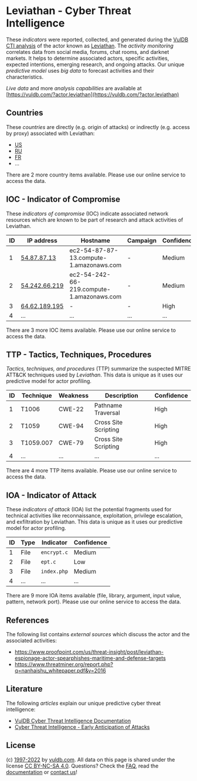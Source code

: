# Leviathan - Cyber Threat Intelligence

These _indicators_ were reported, collected, and generated during the [VulDB CTI analysis](https://vuldb.com/?kb.cti) of the actor known as [Leviathan](https://vuldb.com/?actor.leviathan). The _activity monitoring_ correlates data from social media, forums, chat rooms, and darknet markets. It helps to determine associated actors, specific activities, expected intentions, emerging research, and ongoing attacks. Our unique _predictive model_ uses _big data_ to forecast activities and their characteristics.

_Live data_ and more _analysis capabilities_ are available at [https://vuldb.com/?actor.leviathan](https://vuldb.com/?actor.leviathan)

## Countries

These _countries_ are directly (e.g. origin of attacks) or indirectly (e.g. access by proxy) associated with Leviathan:

* [US](https://vuldb.com/?country.us)
* [RU](https://vuldb.com/?country.ru)
* [FR](https://vuldb.com/?country.fr)
* ...

There are 2 more country items available. Please use our online service to access the data.

## IOC - Indicator of Compromise

These _indicators of compromise_ (IOC) indicate associated network resources which are known to be part of research and attack activities of Leviathan.

ID | IP address | Hostname | Campaign | Confidence
-- | ---------- | -------- | -------- | ----------
1 | [54.87.87.13](https://vuldb.com/?ip.54.87.87.13) | ec2-54-87-87-13.compute-1.amazonaws.com | - | Medium
2 | [54.242.66.219](https://vuldb.com/?ip.54.242.66.219) | ec2-54-242-66-219.compute-1.amazonaws.com | - | Medium
3 | [64.62.189.195](https://vuldb.com/?ip.64.62.189.195) | - | - | High
4 | ... | ... | ... | ...

There are 3 more IOC items available. Please use our online service to access the data.

## TTP - Tactics, Techniques, Procedures

_Tactics, techniques, and procedures_ (TTP) summarize the suspected MITRE ATT&CK techniques used by _Leviathan_. This data is unique as it uses our predictive model for actor profiling.

ID | Technique | Weakness | Description | Confidence
-- | --------- | -------- | ----------- | ----------
1 | T1006 | CWE-22 | Pathname Traversal | High
2 | T1059 | CWE-94 | Cross Site Scripting | High
3 | T1059.007 | CWE-79 | Cross Site Scripting | High
4 | ... | ... | ... | ...

There are 4 more TTP items available. Please use our online service to access the data.

## IOA - Indicator of Attack

These _indicators of attack_ (IOA) list the potential fragments used for technical activities like reconnaissance, exploitation, privilege escalation, and exfiltration by Leviathan. This data is unique as it uses our predictive model for actor profiling.

ID | Type | Indicator | Confidence
-- | ---- | --------- | ----------
1 | File | `encrypt.c` | Medium
2 | File | `ept.c` | Low
3 | File | `index.php` | Medium
4 | ... | ... | ...

There are 9 more IOA items available (file, library, argument, input value, pattern, network port). Please use our online service to access the data.

## References

The following list contains _external sources_ which discuss the actor and the associated activities:

* https://www.proofpoint.com/us/threat-insight/post/leviathan-espionage-actor-spearphishes-maritime-and-defense-targets
* https://www.threatminer.org/report.php?q=nanhaishu_whitepaper.pdf&y=2016

## Literature

The following _articles_ explain our unique predictive cyber threat intelligence:

* [VulDB Cyber Threat Intelligence Documentation](https://vuldb.com/?kb.cti)
* [Cyber Threat Intelligence - Early Anticipation of Attacks](https://www.scip.ch/en/?labs.20201022)

## License

(c) [1997-2022](https://vuldb.com/?kb.changelog) by [vuldb.com](https://vuldb.com/?kb.about). All data on this page is shared under the license [CC BY-NC-SA 4.0](https://creativecommons.org/licenses/by-nc-sa/4.0/). Questions? Check the [FAQ](https://vuldb.com/?kb.faq), read the [documentation](https://vuldb.com/?kb) or [contact us](https://vuldb.com/?contact)!
